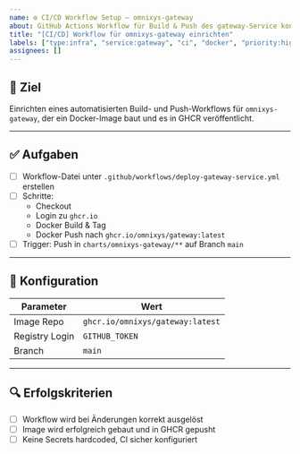 ```yaml
---
name: ⚙️ CI/CD Workflow Setup – omnixys-gateway
about: GitHub Actions Workflow für Build & Push des gateway-Service konfigurieren
title: "[CI/CD] Workflow für omnixys-gateway einrichten"
labels: ["type:infra", "service:gateway", "ci", "docker", "priority:high"]
assignees: []
---
```


## 🎯 Ziel

Einrichten eines automatisierten Build- und Push-Workflows für `omnixys-gateway`, der ein Docker-Image baut und es in GHCR veröffentlicht.

---

## ✅ Aufgaben

- [ ] Workflow-Datei unter `.github/workflows/deploy-gateway-service.yml` erstellen
- [ ] Schritte:
  - Checkout
  - Login zu `ghcr.io`
  - Docker Build & Tag
  - Docker Push nach `ghcr.io/omnixys/gateway:latest`
- [ ] Trigger: Push in `charts/omnixys-gateway/**` auf Branch `main`

---

## 🔧 Konfiguration

| Parameter      | Wert                             |
| -------------- | -------------------------------- |
| Image Repo     | `ghcr.io/omnixys/gateway:latest` |
| Registry Login | `GITHUB_TOKEN`                   |
| Branch         | `main`                           |

---

## 🔍 Erfolgskriterien

- [ ] Workflow wird bei Änderungen korrekt ausgelöst
- [ ] Image wird erfolgreich gebaut und in GHCR gepusht
- [ ] Keine Secrets hardcoded, CI sicher konfiguriert
